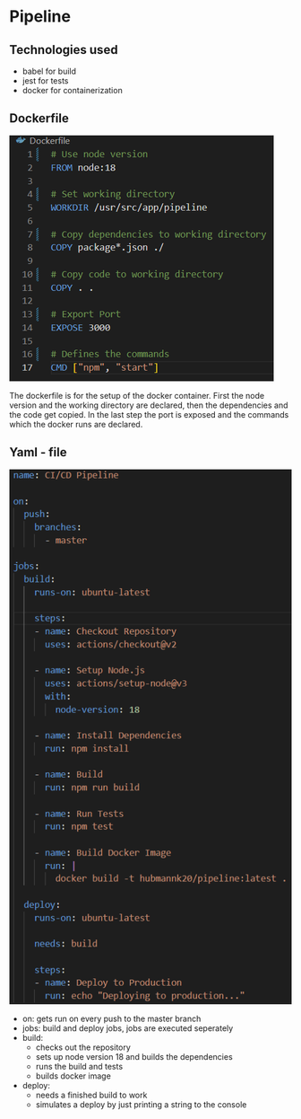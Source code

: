 # Pipeline

## Technologies used

- babel for build
- jest for tests
- docker for containerization

## Dockerfile

![](resources/Dockerfile.png)

The dockerfile is for the setup of the docker container. First the node version and the working directory are declared, then the dependencies and the code get copied. In the last step the port is exposed and the commands which the docker runs are declared.

## Yaml - file

![](resources/Yaml_file.png)

- on: gets run on every push to the master branch
- jobs: build and deploy jobs, jobs are executed seperately
- build: 
    - checks out the repository
    - sets up node version 18 and builds the dependencies
    - runs the build and tests
    - builds docker image
- deploy:
    - needs a finished build to work
    - simulates a deploy by just printing a string to the console


